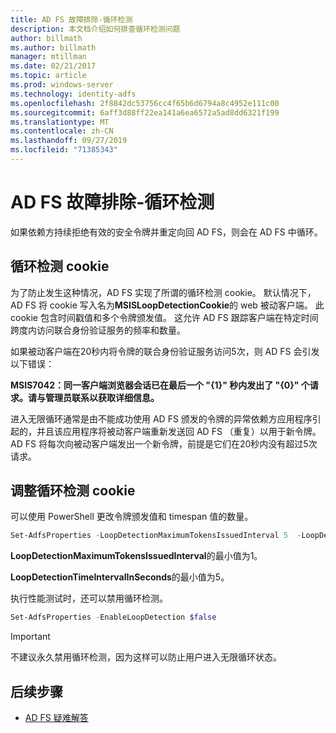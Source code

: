 ```yaml
---
title: AD FS 故障排除-循环检测
description: 本文档介绍如何排查循环检测问题
author: billmath
ms.author: billmath
manager: mtillman
ms.date: 02/21/2017
ms.topic: article
ms.prod: windows-server
ms.technology: identity-adfs
ms.openlocfilehash: 2f8842dc53756cc4f65b6d6794a8c4952e111c00
ms.sourcegitcommit: 6aff3d88ff22ea141a6ea6572a5ad8dd6321f199
ms.translationtype: MT
ms.contentlocale: zh-CN
ms.lasthandoff: 09/27/2019
ms.locfileid: "71385343"
---
```

# <a name="ad-fs-troubleshooting---loop-detection"></a>AD FS 故障排除-循环检测 
 
如果依赖方持续拒绝有效的安全令牌并重定向回 AD FS，则会在 AD FS 中循环。

## <a name="loop-detection-cookie"></a>循环检测 cookie
为了防止发生这种情况，AD FS 实现了所谓的循环检测 cookie。 默认情况下，AD FS 将 cookie 写入名为**MSISLoopDetectionCookie**的 web 被动客户端。 此 cookie 包含时间戳值和多个令牌颁发值。  这允许 AD FS 跟踪客户端在特定时间跨度内访问联合身份验证服务的频率和数量。

如果被动客户端在20秒内将令牌的联合身份验证服务访问5次，则 AD FS 会引发以下错误：

**MSIS7042：同一客户端浏览器会话已在最后一个 "{1}" 秒内发出了 "{0}" 个请求。请与管理员联系以获取详细信息。**

进入无限循环通常是由不能成功使用 AD FS 颁发的令牌的异常依赖方应用程序引起的，并且该应用程序将被动客户端重新发送回 AD FS （重复）以用于新令牌。  AD FS 将每次向被动客户端发出一个新令牌，前提是它们在20秒内没有超过5次请求。 

## <a name="adjusting-the-loop-detection-cookie"></a>调整循环检测 cookie
可以使用 PowerShell 更改令牌颁发值和 timespan 值的数量。

```powershell
Set-AdfsProperties -LoopDetectionMaximumTokensIssuedInterval 5  -LoopDetectionTimeIntervalInSeconds 20
```
**LoopDetectionMaximumTokensIssuedInterval**的最小值为1。

**LoopDetectionTimeIntervalInSeconds**的最小值为5。

执行性能测试时，还可以禁用循环检测。

```powershell
Set-AdfsProperties -EnableLoopDetection $false
```

>[!IMPORTANT]
>不建议永久禁用循环检测，因为这样可以防止用户进入无限循环状态。


## <a name="next-steps"></a>后续步骤

- [AD FS 疑难解答](ad-fs-tshoot-overview.md)




